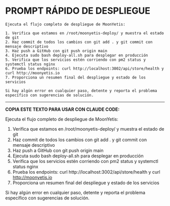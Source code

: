 # PROMPT RÁPIDO DE DESPLIEGUE

```
Ejecuta el flujo completo de despliegue de MoonYetis:

1. Verifica que estamos en /root/moonyetis-deploy/ y muestra el estado de git
2. Haz commit de todos los cambios con git add . y git commit con mensaje descriptivo
3. Haz push a GitHub con git push origin main
4. Ejecuta sudo bash deploy-all.sh para desplegar en producción
5. Verifica que los servicios estén corriendo con pm2 status y systemctl status nginx
6. Prueba los endpoints: curl http://localhost:3002/api/store/health y curl http://moonyetis.io
7. Proporciona un resumen final del despliegue y estado de los servicios

Si hay algún error en cualquier paso, detente y reporta el problema específico con sugerencias de solución.
```

---

**COPIA ESTE TEXTO PARA USAR CON CLAUDE CODE:**

Ejecuta el flujo completo de despliegue de MoonYetis:

1. Verifica que estamos en /root/moonyetis-deploy/ y muestra el estado de git
2. Haz commit de todos los cambios con git add . y git commit con mensaje descriptivo  
3. Haz push a GitHub con git push origin main
4. Ejecuta sudo bash deploy-all.sh para desplegar en producción
5. Verifica que los servicios estén corriendo con pm2 status y systemctl status nginx
6. Prueba los endpoints: curl http://localhost:3002/api/store/health y curl http://moonyetis.io
7. Proporciona un resumen final del despliegue y estado de los servicios

Si hay algún error en cualquier paso, detente y reporta el problema específico con sugerencias de solución.